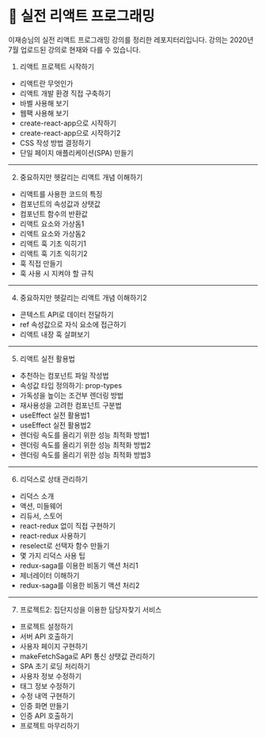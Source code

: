 # 🚀 실전 리액트 프로그래밍

이재승님의 실전 리액트 프로그래밍 강의를 정리한 레포지터리입니다. 
강의는 2020년 7월 업로드된 강의로 현재와 다를 수 있습니다.

1. 리액트 프로젝트 시작하기
- 리액트란 무엇인가
- 리액트 개발 환경 직접 구축하기
- 바벨 사용해 보기
- 웹팩 사용해 보기
- create-react-app으로 시작하기
- create-react-app으로 시작하기2
- CSS 작성 방법 결정하기
- 단일 페이지 애플리케이션(SPA) 만들기

<hr/>

2. 중요하지만 헷갈리는 리액트 개념 이해하기
- 리액트를 사용한 코드의 특징
- 컴포넌트의 속성값과 상탯값
- 컴포넌트 함수의 반환값
- 리액트 요소와 가상돔1
- 리액트 요소와 가상돔2
- 리액트 훅 기초 익히기1
- 리액트 훅 기초 익히기2
- 훅 직접 만들기
- 훅 사용 시 지켜야 할 규칙

<hr/>

4. 중요하지만 헷갈리는 리액트 개념 이해하기2
- 콘텍스트 API로 데이터 전달하기
- ref 속성값으로 자식 요소에 접근하기
- 리액트 내장 훅 살펴보기

<hr/>

5. 리액트 실전 활용법
- 추천하는 컴포넌트 파일 작성법
- 속성값 타입 정의하기: prop-types
- 가독성을 높이는 조건부 렌더링 방법
- 재사용성을 고려한 컴포넌트 구분법
- useEffect 실전 활용법1
- useEffect 실전 활용법2
- 렌더링 속도를 올리기 위한 성능 최적화 방법1
- 렌더링 속도를 올리기 위한 성능 최적화 방법2
- 렌더링 속도를 올리기 위한 성능 최적화 방법3

<hr/>

6. 리덕스로 상태 관리하기
- 리덕스 소개
- 액션, 미들웨어
- 리듀서, 스토어
- react-redux 없이 직접 구현하기
- react-redux 사용하기
- reselect로 선택자 함수 만들기
- 몇 가지 리덕스 사용 팁
- redux-saga를 이용한 비동기 액션 처리1
- 제너레이터 이해하기
- redux-saga를 이용한 비동기 액션 처리2

<hr/>

7. 프로젝트2: 집단지성을 이용한 담당자찾기 서비스
- 프로젝트 설정하기
- 서버 API 호출하기
- 사용자 페이지 구현하기
- makeFetchSaga로 API 통신 상탯값 관리하기
- SPA 초기 로딩 처리하기
- 사용자 정보 수정하기
- 태그 정보 수정하기
- 수정 내역 구현하기
- 인증 화면 만들기
- 인증 API 호출하기
- 프로젝트 마무리하기